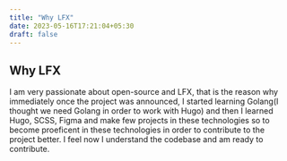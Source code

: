 ```yaml
---
title: "Why LFX"
date: 2023-05-16T17:21:04+05:30
draft: false
---
```


## Why LFX

I am very passionate about open-source and LFX, that is the reason why immediately once the project was announced, I started learning Golang(I thought we need Golang in order to work with Hugo) and then I learned Hugo, SCSS, Figma and make few projects in these technologies so to become proeficent in these technologies in order to contribute to the project better. I feel now I understand the codebase and am ready to contribute.